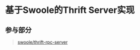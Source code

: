 # 基于Swoole的Thrift Server实现





## 参与部分
> [swoole/thrift-rpc-server](https://github.com/swoole/thrift-rpc-server)